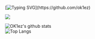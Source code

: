 
[![Typing SVG](https://readme-typing-svg.herokuapp.com?font=Fira+Code&weight=700&pause=1000&color=ED3F84&width=435&lines=Hey%2C+I'm+OK1ez!)](https://github.com/ok1ez)

<a href="https://www.buymeacoffee.com/OK1ez"><img src="https://img.buymeacoffee.com/button-api/?text=Support me <3&emoji=🥤&slug=OK1ez&button_colour=141220&font_colour=ffffff&font_family=Lato&outline_colour=ffffff&coffee_colour=FFDD00" /></a>

![OK1ez's github stats](https://github-readme-stats.vercel.app/api?username=ok1ez&count_private=true&include_all_commits=true&theme=radical&hide_border=true)
  </BR>
![Top Langs](https://github-readme-stats.vercel.app/api/top-langs/?username=ok1ez&count_private=true&include_all_commits=true&theme=radical&hide_border=true)

